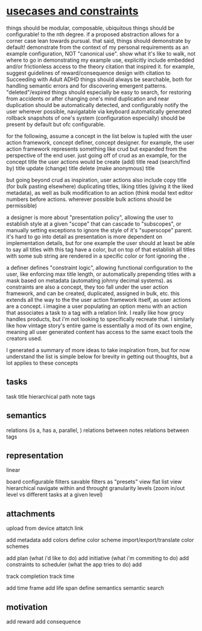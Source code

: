 # [usecases and constraints](https://svatasimara.medium.com/domain-driven-design-part-2-model-53be4e01c9e2)

things should be modular, composable, ubiquitous
things should be configurable! to the nth degree. if a proposed abstraction allows for a corner case lean towards pursual.
that said, things should demonstrate by default! demonstrate from the context of my personal requirements as an example configuration, NOT "canonical use". show what it's like to walk, not where to go 
in demonstrating my example use, explicitly include embedded and/or frictionless access to the theory citation that inspired it. for example, suggest guidelines of reward/consequence design with citation to Succeeding with Adult ADHD
things should always be searchable, both for handling semantic errors and for discovering emergent patterns. "deleted"/expired things should especially be easy to search, for restoring from accidents or after changing one's mind
duplication and near duplication should be automatically detected, and configurably notify the user
wherever possible, navigatable via keyboard
automatically generated rollback snapshots of one's system (configuration especially) should be present by default but ofc configurable. 

for the following, assume a concept in the list below is tupled with the user action framework, concept definer, concept designer. for example, the user action framework represents something like crud but expanded from the perspective of the end user. 
just going off of crud as an example, for the concept title the user actions would be
create (add) title
read (search/find by) title
update (change) title
delete (make anonymous) title

but going beyond crud as inspiration, user actions also include
copy title (for bulk pasting elsewhere)
duplicating titles, liking titles (giving it the liked metadata), as well as bulk modification to an action (think modal text editor numbers before actions. wherever possible bulk actions should be permissible)

a designer is more about "presentation policy", allowing the user to establish style at a given "scope" that can cascade to "subscopes", or manually setting exceptions to ignore the style of it's "superscope" parent. it's hard to go into detail as presentation is more dependent on implementation details, but for one example the user should at least be able to say all titles with this tag have a color, but on top of that establish all titles with some sub string are rendered in a specific color or font ignoring the .

a definer defines "constraint logic", allowing functional configuration to the user, like enforcing max title length, or automatically prepending titles with a mask based on metadata (automating johnny decimal systems). as constraints are also a concept, they too fall under the user action framework, and can be created, duplicated, assigned in bulk, etc.
this extends all the way to the the user action framework itself, as user actions are a concept. i imagine a user populating an option menu with an action that associates a task to a tag with a relation link. I really like how grocy handles products, but i'm not looking to specifically recreate that. I similarly like how vintage story's entire game is essentially a mod of its own engine, meaning all user generated content has access to the same exact tools the creators used. 

I generated a summary of more ideas to take inspiration from, but for now understand the list is simple below for brevity in getting out thoughts, but a lot applies to these concepts

## tasks
task
title 
hierarchical path
note
tags



## semantics
relations (is a, has a, parallel, )
relations between notes
relations between tags

## representation
linear

board
configurable filters
savable filters as "presets"
view flat list
view hierarchical
navigate within and throught granularity levels (zoom in/out level vs different tasks at a given level)

## attachments
upload from device
attatch link

add metadata
add colors
define color scheme
import/export/translate color schemes

add plan (what i'd like to do)
add initiative (what i'm commiting to do)
add constraints to scheduler (what the app tries to do)
add 

track completion
track time

add time frame
add life span
define semantics
semantic search

## motivation
add reward
add consequence

